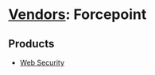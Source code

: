 # [Vendors](README.md): Forcepoint

## Products

- [Web Security](../products/e90edc67-68d4-4d67-82f6-4524f94b59bb.md)
